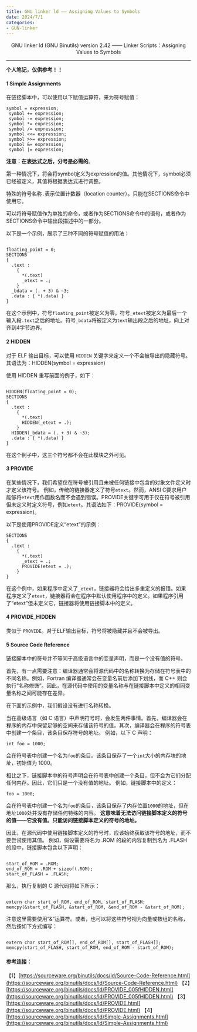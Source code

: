 ```yaml
---
title: GNU linker ld —— Assigning Values to Symbols
date: 2024/7/1
categories: 
- GUN-linker
---
```


<center>
GNU linker ld (GNU Binutils) version 2.42 —— Linker Scripts：Assigning Values to Symbols
</center>

<!--more-->

***

**个人笔记，仅供参考！！**

#### 1 Simple Assignments
在链接脚本中，可以使用以下赋值运算符，来为符号赋值：

```
symbol = expression;
 symbol += expression;
 symbol -= expression;
 symbol *= expression;
 symbol /= expression;
 symbol <<= expression;
 symbol >>= expression;
 symbol &= expression;
 symbol |= expression;
```
**注意：在表达式之后，分号是必需的**。

第一种情况下，将会将symbol定义为expression的值。其他情况下，symbol必须已经被定义，其值将根据表达式进行调整。

特殊的符号名称`.`表示位置计数器（location counter）。只能在SECTIONS命令中使用它。


可以将符号赋值作为单独的命令，或者作为SECTIONS命令中的语句，或者作为SECTIONS命令中输出段描述中的一部分。

以下是一个示例，展示了三种不同的符号赋值的用法：
```
 
floating_point = 0;
SECTIONS
{
  .text :
    {
      *(.text)
      _etext = .;
    }
  _bdata = (. + 3) & ~3;
  .data : { *(.data) }
}
```

在这个示例中，符号`floating_point`被定义为零。符号`_etext`被定义为最后一个输入段`.text`之后的地址。符号`_bdata`将被定义为`text`输出段之后的地址，向上对齐到4字节边界。

#### 2 HIDDEN
对于 ELF 输出目标，可以使用 `HIDDEN` 关键字来定义一个不会被导出的隐藏符号。
其语法为：HIDDEN(symbol = expression)

使用 HIDDEN 重写前面的例子，如下：
```
 
HIDDEN(floating_point = 0);
SECTIONS
{
  .text :
    {
      *(.text)
      HIDDEN(_etext = .);
    }
  HIDDEN(_bdata = (. + 3) & ~3);
  .data : { *(.data) }
}
```
在这个例子中，这三个符号都不会在此模块之外可见。


#### 3 PROVIDE

在某些情况下，我们希望仅在符号被引用且未被任何链接中包含的对象文件定义时才定义该符号。
例如，传统的链接器定义了符号`etext`。然而，ANSI C要求用户能够将`etext`用作函数名而不会遇到错误。PROVIDE关键字可用于仅在符号被引用但未定义时定义符号，例如`etext`。其语法如下：PROVIDE(symbol = expression)。

以下是使用PROVIDE定义“etext”的示例：
```
SECTIONS
{
  .text :
    {
      *(.text)
      _etext = .;
      PROVIDE(etext = .);
    }
}
```
在这个例中，如果程序中定义了`_etext`，链接器将会给出多重定义的报错。如果程序定义了`etext`，链接器将会在程序中默认使用程序中的定义。如果程序引用了“etext”但未定义它，链接器将使用链接脚本中的定义。


#### 4 PROVIDE_HIDDEN
类似于 `PROVIDE`。对于ELF输出目标，符号将被隐藏并且不会被导出。

#### 5 Source Code Reference

链接脚本中的符号并不等同于高级语言中的变量声明，而是一个没有值的符号。

首先，有一点需要注意：编译器通常会将源代码中的名称转换为存储在符号表中的不同名称。例如，Fortran 编译器通常会在变量名前后添加下划线，而 C++ 则会执行“名称修饰”。因此，在源代码中使用的变量名称与在链接脚本中定义的相同变量名称之间可能存在差异。

在下面的示例中，我们假设没有进行名称转换。

当在高级语言（如 C 语言）中声明符号时，会发生两件事情。首先，编译器会在程序的内存中保留足够的空间来存储该符号的值。其次，编译器会在程序的符号表中创建一个条目，该条目保存符号的地址。
例如，以下 C 声明：
```
int foo = 1000;
```
会在符号表中创建一个名为`foo`的条目。该条目保存了一个`int`大小的内存块的地址，初始值为 1000。

相比之下，链接脚本中的符号声明会在符号表中创建一个条目，但不会为它们分配任何内存。因此，它们只是一个没有值的地址。
例如，链接脚本中的定义：
```
foo = 1000;
```
会在符号表中创建一个名为`foo`的条目，该条目保存了内存位置`1000`的地址，但在地址`1000`处并没有存储任何特殊的内容。
**这意味着无法访问链接脚本定义的符号的值——它没有值。只能访问链接脚本定义的符号的地址。**

因此，在源代码中使用链接脚本定义的符号时，应该始终获取该符号的地址，而不要尝试使用其值。
例如，假设需要将名为 .ROM 的段的内容复制到名为 .FLASH 的段中，链接脚本包含以下声明：
```
 
start_of_ROM = .ROM;
end_of_ROM = .ROM + sizeof(.ROM);
start_of_FLASH = .FLASH;
```
那么，执行复制的 C 源代码将如下所示：
```
 
extern char start_of_ROM, end_of_ROM, start_of_FLASH;
memcpy(&start_of_FLASH, &start_of_ROM, &end_of_ROM - &start_of_ROM);
```

注意这里需要使用“&”运算符。或者，也可以将这些符号视为向量或数组的名称，然后按如下方式编写：
```
 
extern char start_of_ROM[], end_of_ROM[], start_of_FLASH[];
memcpy(start_of_FLASH, start_of_ROM, end_of_ROM - start_of_ROM);
```


#### 参考连接：
【1】[https://sourceware.org/binutils/docs/ld/Source-Code-Reference.html](https://sourceware.org/binutils/docs/ld/Source-Code-Reference.html)
【2】[https://sourceware.org/binutils/docs/ld/PROVIDE_005fHIDDEN.html](https://sourceware.org/binutils/docs/ld/PROVIDE_005fHIDDEN.html)
【3】[https://sourceware.org/binutils/docs/ld/PROVIDE.html](https://sourceware.org/binutils/docs/ld/PROVIDE.html)
【4】[https://sourceware.org/binutils/docs/ld/Simple-Assignments.html](https://sourceware.org/binutils/docs/ld/Simple-Assignments.html)